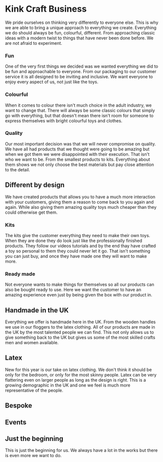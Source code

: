 # Kink Craft Business
We pride ourselves on thinking very differently to everyone else. This is why we are able to bring a unique approach to everything we create. Everything we do should always be fun, colourful, different. From approaching classic ideas with a modern twist to things that have never been done before. We are not afraid to experiment.

### Fun
One of the very first things we decided was we wanted everything we did to be fun and approachable to everyone. From our packaging to our customer service it is all designed to be inviting and inclusive. We want everyone to enjoy every aspect of us, not just like the toys.

### Colourful
When it comes to colour there isn't much choice in the adult industry, we want to change that. There will always be some classic colours that simply go with everything, but that doesn't mean there isn't room for someone to express themselves with bright colourful toys and clothes.

### Quality
Our most important decision was that we will never compromise on quality. We have all had products that we thought were going to be amazing but when we got them we were disappointed with their execution. That isn't who we want to be. From the smallest products to kits. Everything about them shows we not only choose the best materials but pay close attention to the detail.

## Different by design
We have created products that allows you to have a much more interaction with your customers, giving them a reason to come back to you again and again. While also giving them amazing quality toys much cheaper than they could otherwise get them. 

### Kits
The kits give the customer everything they need to make their own toys. When they are done they do look just like the professionally finished products. They follow our videos tutorials and by the end thay have crafted a toy so personal to them they could never let it go. That isn't something you can just buy, and once they have made one they will want to make more. 

### Ready made
Not everyone wants to make things for themselves so all our products can also be bought ready to use. Here we want the customer to have an amazing experience even just by being given the box with our product in. 

## Handmade in the UK
Everything we offer is handmade here in the UK. From the wooden handles we use in our floggers to the latex clothing. All of our products are made in the UK by the most talented people we can find. This not only allows us to give something back to the UK but gives us some of the most skilled crafts men and women available.

## Latex
New for this year is our take on latex clothing. We don't think it should be only for the bedroom, or only for the most skinny people. Latex can be very flattering even on larger people as long as the design is right. This is a growing demographic in the UK and one we feel is much more representative of the people.

## Bespoke

## Events

## Just the beginning
This is just the beginning for us. We always have a lot in the works but there is even more we want to do.